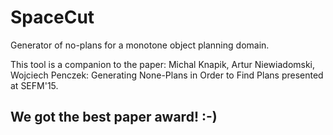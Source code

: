 # SpaceCut
Generator of no-plans for a monotone object planning domain.

This tool is a companion to the paper: Michal Knapik, Artur Niewiadomski, Wojciech Penczek: Generating None-Plans in Order to Find Plans presented at SEFM'15. 

## We got the best paper award! :-)

